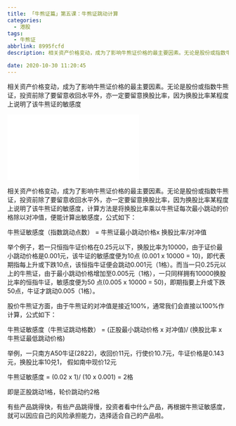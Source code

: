 ```yaml
---
title: 「牛熊证篇」第五课：牛熊证跳动计算
categories:
  - 港股
tags:
  - 牛熊证
abbrlink: 8995fcfd
description: 相关资产价格变动，成为了影响牛熊证价格的最主要因素。无论是股份或指数牛熊证，投资前除了要留意收回水平外，亦一定要留意换股比率，因为换股比率某程度上说明了该牛熊证的敏感度

date: 2020-10-30 11:20:45
---
```



相关资产价格变动，成为了影响牛熊证价格的最主要因素。无论是股份或指数牛熊证，投资前除了要留意收回水平外，亦一定要留意换股比率，因为换股比率某程度上说明了该牛熊证的敏感度

<!-- more -->



<div class="bilibili">
  <iframe src="//player.bilibili.com/player.html?aid=842814153&bvid=BV1a54y1z7m4&cid=256492719&page=1" scrolling="no" border="0" frameborder="no" framespacing="0" allowfullscreen="true"> </iframe>
</div>

相关资产价格变动，成为了影响牛熊证价格的最主要因素。无论是股份或指数牛熊证，投资前除了要留意收回水平外，亦一定要留意换股比率，因为换股比率某程度上说明了该牛熊证的敏感度，计算方法是将换股比率乘以牛熊证每次最小跳动的价格除以对冲值，便能计算出敏感度，公式如下：

牛熊证敏感度（指数跳动点数） = 牛熊证最小跳动价格x 换股比率/对冲值

举个例子，若一只恒指牛证价格在0.25元以下，换股比率为10000，由于证价最小跳动价格是0.001元，该牛证的敏感度便为10点 (0.001 x 10000 = 10)，即代表期指每上升或下跌10点，该恒指牛证便会跳动0.001元（1格）。而当一只0.25元以上的牛熊证，由于最小跳动价格增加至0.005元（1格），一只同样拥有10000换股比率的恒指牛证，敏感度便为50 点(0.005 x 10000 = 50)，即期指要上升或下跌50点，牛证才跳动0.005（1格）。

股价牛熊证方面，由于牛熊证的对冲值是接近100%，通常我们会直接以100%作计算，公式如下：

牛熊证敏感度（牛熊证跳动格数） = (正股最小跳动价格 x 对冲值)/ (换股比率 x 牛熊证最低跳动价格)

举例，一只南方A50牛证(2822)，收回价11元，行使价10.7元，牛证价格是0.143元，换股比率10兑1， 假如南中现价12元

牛熊证敏感度 = (0.02 x 1)/ (10 x 0.001) = 2格

即是正股跳动1格，轮价跳动约2格

有些产品跳得快，有些产品跳得慢，投资者看中什么产品，再根据牛熊证敏感度，就可以因应自己的风险承担能力，选择适合自己的产品啦。